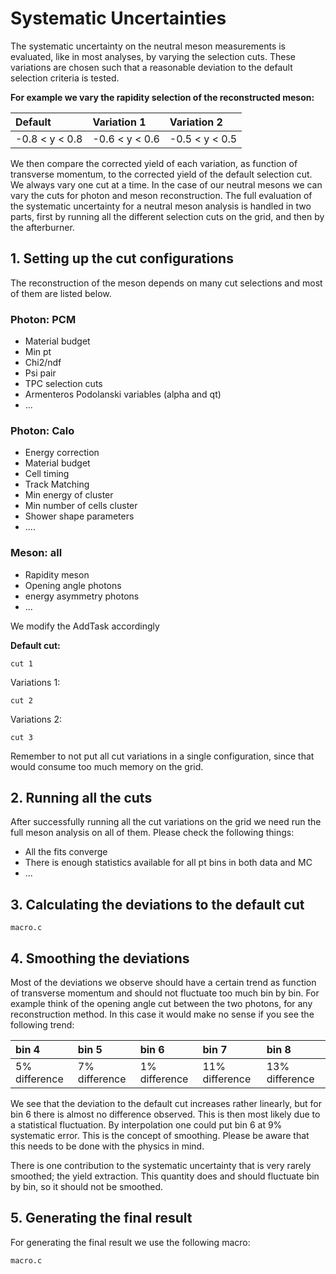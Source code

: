 # Systematic Uncertainties

The systematic uncertainty on the neutral meson measurements is evaluated, like in most analyses, by varying the selection cuts. These variations are chosen such that a reasonable deviation to the default selection criteria is tested.

**For example we vary the rapidity selection of the reconstructed meson:**

| Default | Variation 1 | Variation 2 |
| :--- | :--- | :--- |
| -0.8 &lt; y &lt; 0.8 | -0.6 &lt; y &lt; 0.6 | -0.5 &lt; y &lt; 0.5 |

We then compare the corrected yield of each variation, as function of transverse momentum, to the corrected yield of the default selection cut. We always vary one cut at a time. In the case of our neutral mesons we can vary the cuts for photon and meson reconstruction. The full evaluation of the systematic uncertainty for a neutral meson analysis is handled in two parts, first by running all the different selection cuts on the grid, and then by the afterburner.

## 1. Setting up the cut configurations

The reconstruction of the meson depends on many cut selections and most of them are listed below.

### Photon: PCM

* Material budget
* Min pt
* Chi2/ndf
* Psi pair
* TPC selection cuts
* Armenteros Podolanski variables \(alpha and qt\)
* ...

### Photon: Calo

* Energy correction
* Material budget
* Cell timing
* Track Matching
* Min energy of cluster
* Min number of cells cluster
* Shower shape parameters
* ....

### Meson: all

* Rapidity meson
* Opening angle photons
* energy asymmetry photons
* ...

We modify the AddTask accordingly

**Default cut:**

```
cut 1
```

Variations 1:

```
cut 2
```

Variations 2:

```
cut 3
```

Remember to not put all cut variations in a single configuration, since that would consume too much memory on the grid.

## 2. Running all the cuts

After successfully running all the cut variations on the grid we need run the full meson analysis on all of them. Please check the following things:

* All the fits converge
* There is enough statistics available for all pt bins in both data and MC
* ...

## 3. Calculating the deviations to the default cut

```
macro.c
```

## 4. Smoothing the deviations

Most of the deviations we observe should have a certain trend as function of transverse momentum and should not fluctuate too much bin by bin. For example think of the opening angle cut between the two photons, for any reconstruction method. In this case it would make no sense if you see the following trend:

| bin 4 | bin 5 | bin 6 | bin 7 | bin 8 |
| :--- | :--- | :--- | :--- | :--- |
| 5% difference | 7% difference | 1% difference | 11% difference | 13% difference |

We see that the deviation to the default cut increases rather linearly, but for bin 6 there is almost no difference observed. This is then most likely due to a statistical fluctuation. By interpolation one could put bin 6 at 9% systematic error. This is the concept of smoothing. Please be aware that this needs to be done with the physics in mind.

There is one contribution to the systematic uncertainty that is very rarely smoothed; the yield extraction. This quantity does and should fluctuate bin by bin, so it should not be smoothed.

## 5. Generating the final result

For generating the final result we use the following macro:

```
macro.c
```



